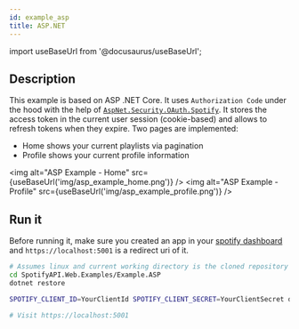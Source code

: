 ```yaml
---
id: example_asp
title: ASP.NET
---
```


import useBaseUrl from '@docusaurus/useBaseUrl';

## Description

This example is based on ASP .NET Core. It uses `Authorization Code` under the hood with the help of [`AspNet.Security.OAuth.Spotify`](https://www.nuget.org/packages/AspNet.Security.OAuth.Spotify/). It stores the access token in the current user session (cookie-based) and allows to refresh tokens when they expire. Two pages are implemented:

* Home shows your current playlists via pagination
* Profile shows your current profile information

<img alt="ASP Example - Home" src={useBaseUrl('img/asp_example_home.png')} />
<img alt="ASP Example - Profile" src={useBaseUrl('img/asp_example_profile.png')} />

## Run it

Before running it, make sure you created an app in your [spotify dashboard](https://developer.spotify.com/dashboard/) and `https://localhost:5001` is a redirect uri of it.

```bash
# Assumes linux and current working directory is the cloned repository
cd SpotifyAPI.Web.Examples/Example.ASP
dotnet restore

SPOTIFY_CLIENT_ID=YourClientId SPOTIFY_CLIENT_SECRET=YourClientSecret dotnet run

# Visit https://localhost:5001
```
